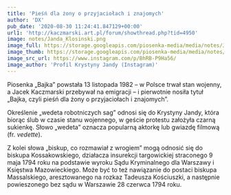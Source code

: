 ```yaml
---
title: 'Pieśń dla żony o przyjaciołach i znajomych'
author: 'DX'
pub_date: '2020-08-30 11:24:41.847129+00:00'
url1: 'http://kaczmarski.art.pl/forum/showthread.php?tid=4950'
image: notes/Janda_Klosinski.png
image_full: https://storage.googleapis.com/piosenka-media/media/notes/Janda_Klosinski.png
image_thumb: https://storage.googleapis.com/piosenka-media/media/notes/Janda_Klosinski.png.0x300_q85_upscale.png
image_src_url: https://www.instagram.com/p/BhRB-P9Ha56/
image_author: 'Profil Krystyny Jandy (Instagram)'
---
```


Piosenka „Bajka” powstała 13 listopada 1982 – w Polsce trwał stan wojenny, a Jacek Kaczmarski przebywał na emigracji – i pierwotnie nosiła tytuł „Bajka, czyli pieśń dla żony o przyjaciołach i znajomych”.

Określenie „wedeta robotniczych sag” odnosi się do Krystyny Jandy, która biorąc ślub w czasie stanu wojennego, w geście protestu założyła czarną sukienkę. Słowo „wedeta” oznacza popularną aktorkę lub gwiazdę filmową \(fr. _vedette_\).

Z kolei słowa „biskup, co rozmawiał z wrogiem” mogą odnosić się do biskupa Kossakowskiego, działacza insurekcji targowickiej straconego 9 maja 1794 roku na podstawie wyroku Sądu Kryminalnego dla Warszawy i Księstwa Mazowieckiego. Może być to też nawiązanie do postaci biskupa Massalskiego, aresztowanego na rozkaz Tadeusza Kościuszki, a następnie powieszonego bez sądu w Warszawie 28 czerwca 1794 roku.